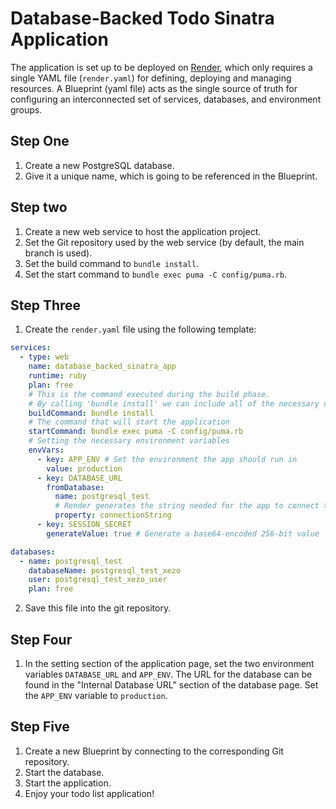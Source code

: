 # Database-Backed Todo Sinatra Application 
The application is set up to be deployed on [Render](https://render.com/), which only requires a single YAML file (`render.yaml`) for defining, deploying and managing resources. 
A Blueprint (yaml file) acts as the single source of truth for configuring an interconnected set of services, databases, and environment groups.

## Step One
1. Create a new PostgreSQL database. 
2. Give it a unique name, which is going to be referenced in the Blueprint.

## Step two 
1. Create a new web service to host the application project.
2. Set the Git repository used by the web service (by default, the main branch is
  used).
3. Set the build command to `bundle install`.
4. Set the start command to `bundle exec puma -C config/puma.rb`.

## Step Three
1. Create the `render.yaml` file using the following template:

```YAML
services:
  - type: web
    name: database_backed_sinatra_app
    runtime: ruby
    plan: free
    # This is the command executed during the build phase.
    # By calling 'bundle install' we can include all of the necessary dependencies
    buildCommand: bundle install
    # The command that will start the application
    startCommand: bundle exec puma -C config/puma.rb
    # Setting the necessary environment variables
    envVars:
      - key: APP_ENV # Set the environment the app should run in
        value: production
      - key: DATABASE_URL
        fromDatabase:
          name: postgresql_test
          # Render generates the string needed for the app to connect to the database
          property: connectionString
      - key: SESSION_SECRET
        generateValue: true # Generate a base64-encoded 256-bit value

databases:
  - name: postgresql_test
    databaseName: postgresql_test_xezo
    user: postgresql_test_xezo_user
    plan: free
```
2. Save this file into the git repository.

## Step Four
1. In the setting section of the application page, set the two environment variables `DATABASE_URL` and `APP_ENV`. The URL for the database can be found in the "Internal Database URL" section of
the database page. Set the `APP_ENV` variable to `production`. 

## Step Five
1. Create a new Blueprint by connecting to the corresponding Git repository. 
2. Start the database. 
3. Start the application. 
4. Enjoy your todo list application!
